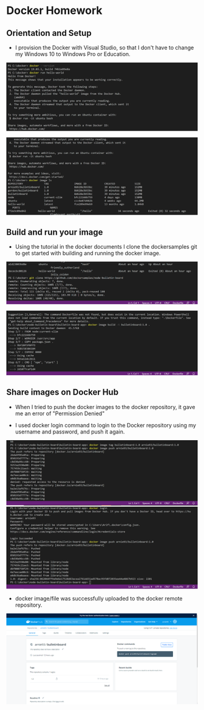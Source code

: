 # Docker Homework

## Orientation and Setup

* I provision the Docker with Visual Studio, so that I don't have to change my Windows 10 to Windows Pro or Education.

![Docker](/Docker/docker1.PNG)

![Docker1.1](/Docker/docker1.1.PNG)

## Build and run your image

* Using the tutorial in the docker documents I clone the dockersamples git to get started with building and running the docker image. 

![Docker2](/Docker/docker2.PNG)

![Docker2.1](/Docker/docker2.1.PNG)

## Share images on Docker Hub

* When I tried to push the docker images to the docker repository, it gave me an error of "Permission Denied"

* I used docker login command to login to the Docker repository using my username and password, and push it again.

![Docker3](/Docker/docker3.PNG)
![Docker3.1](/Docker/docker3.1.PNG)

* docker image/file was successfully uploaded to the docker remote repository.

![DockerHub](/Docker/DockerHub.PNG)
